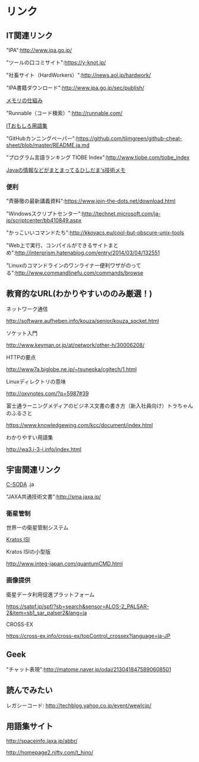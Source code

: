 # リンク

## IT関連リンク

"IPA":http://www.ipa.go.jp/

"ツールの口コミサイト":https://y-knot.jp/

"社畜サイト（HardWorkers）":http://news.aol.jp/hardwork/

"IPA書籍ダウンロード":http://www.ipa.go.jp/sec/publish/

[メモリの仕組み](http://www.atmarkit.co.jp/flinux/rensai/tantei03/bangai03a.html)

"Runnable（コード検索）":http://runnable.com/

[ITおもしろ用語集](http://glossary.tank.jp/dic_index.html)

"GitHubカンニングペーパー":https://github.com/tiimgreen/github-cheat-sheet/blob/master/README.ja.md

"プログラム言語ランキング TIOBE Index":http://www.tiobe.com/tiobe_index

[Javaの情報などがまとまってるひしだま's技術メモ](http://www.ne.jp/asahi/hishidama/home/tech/index.html)



### 便利

"斉藤徹の最新講義資料":https://www.join-the-dots.net/download.html

"Windowsスクリプトセンター":http://technet.microsoft.com/ja-jp/scriptcenter/bb410849.aspx

"かっこいいコマンドたち":http://kkovacs.eu/cool-but-obscure-unix-tools

"Web上で実行、コンパイルができるサイトまとめ":http://interprism.hatenablog.com/entry/2014/03/04/132551

"Linuxのコマンドラインのワンライナー便利ワザがのってる":http://www.commandlinefu.com/commands/browse



## 教育的なURL(わかりやすいののみ厳選！)

ネットワーク通信

http://software.aufheben.info/kouza/senior/kouza_socket.html


ソケット入門

http://www.keyman.or.jp/at/network/other-h/30006208/


HTTPの要点

http://www7a.biglobe.ne.jp/~tsuneoka/cgitech/1.html


Linuxディレクトリの意味

http://oxynotes.com/?p=5987#39


富士通ラーニングメディアのビジネス文書の書き方（新入社員向け）トラちゃんのふるさと

https://www.knowledgewing.com/kcc/document/index.html


わかりやすい用語集

http://wa3.i-3-i.info/index.html


## 宇宙関連リンク

[C-SODA](http://c-soda.isas.jaxa.jp/index.html) .ja


"JAXA共通技術文書":http://sma.jaxa.jp/


### 衛星管制

世界一の衛星管制システム

[Kratos ISI](http://www.integ.com/Products.html)


Kratos ISIの小型版

http://www.integ-japan.com/quantumCMD.html



### 画像提供

衛星データ利用促進プラットフォーム

https://satpf.jp/spf/?sb=search&sensor=ALOS-2_PALSAR-2&item=sb1_sar_palser2&lang=ja


CROSS-EX

https://cross-ex.info/cross-ex/topControl_crossex?language=ja-JP


## Geek

"チャット表現":http://matome.naver.jp/odai/2130418475890608501



## 読んでみたい

レガシーコード: http://techblog.yahoo.co.jp/event/wewlcjp/


## 用語集サイト

http://spaceinfo.jaxa.jp/abbr/

http://homepage2.nifty.com/t_hino/

